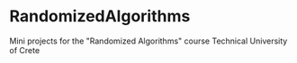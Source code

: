 # RandomizedAlgorithms
Mini projects for the "Randomized Algorithms" course
Technical University of Crete

